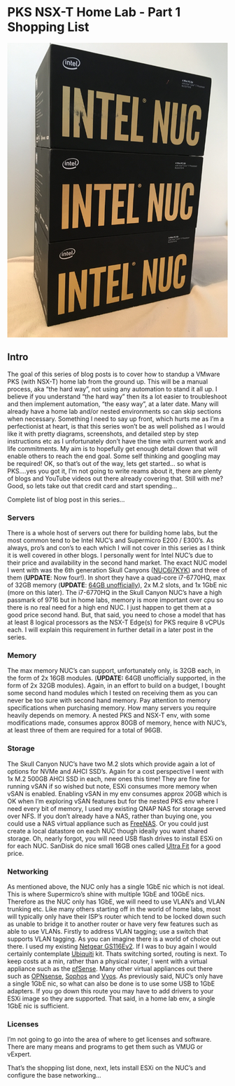 
# PKS NSX-T Home Lab - Part 1 Shopping List

![](./img/NUCs-e1540850838883.jpg)

## Intro

The goal of this series of blog posts is to cover how to standup a VMware PKS (with NSX-T) home lab from the ground up. This will be a manual process, aka “the hard way”, not using any automation to stand it all up. I believe if you understand “the hard way” then its a lot easier to troubleshoot and then implement automation, “the easy way”, at a later date. Many will already have a home lab and/or nested environments so can skip sections when necessary. Something I need to say up front, which hurts me as I’m a perfectionist at heart, is that this series won’t be as well polished as I would like it with pretty diagrams, screenshots, and detailed step by step instructions etc as I unfortunately don’t have the time with current work and life commitments. My aim is to hopefully get enough detail down that will enable others to reach the end goal. Some self thinking and googling may be required! OK, so that’s out of the way, lets get started… so what is PKS….yes you got it, I’m not going to write reams about it, there are plenty of blogs and YouTube videos out there already covering that. Still with me? Good, so lets take out that credit card and start spending…

Complete list of blog post in this series…

### Servers

There is a whole host of servers out there for building home labs, but the most common tend to be Intel NUC’s and Supermicro E200 / E300’s. As always, pro’s and con’s to each which I will not cover in this series as I think it is well covered in other blogs. I personally went for Intel NUC’s due to their price and availability in the second hand market. The exact NUC model I went with was the 6th generation Skull Canyons ([NUC6i7KYK](https://www.intel.com/content/www/us/en/nuc/nuc-kit-nuc6i7kyk-features-configurations.html)) and three of them (**UPDATE**: Now four!). In short they have a quad-core i7-6770HQ, max of 32GB memory (**UPDATE**: [64GB unofficially](https://www.virtuallyghetto.com/2019/03/64gb-memory-on-the-intel-nucs.html)), 2x M.2 slots, and 1x 1GbE nic (more on this later). The i7-6770HQ in the Skull Canyon NUC’s have a high passmark of 9716 but in home labs, memory is more important over cpu so there is no real need for a high end NUC. I just happen to get them at a good price second hand. But, that said, you need to chose a model that has at least 8 logical processors as the NSX-T Edge(s) for PKS require 8 vCPUs each. I will explain this requirement in further detail in a later post in the series.

### Memory

The max memory NUC’s can support, unfortunately only, is 32GB each, in the form of 2x 16GB modules. (**UPDATE:** 64GB unofficially supported, in the form of 2x 32GB modules). Again, in an effort to build on a budget, I bought some second hand modules which I tested on receiving them as you can never be too sure with second hand memory. Pay attention to memory specifications when purchasing memory. How many servers you require heavily depends on memory. A nested PKS and NSX-T env, with some modifications made, consumes approx 80GB of memory, hence with NUC’s, at least three of them are required for a total of 96GB.

### Storage

The Skull Canyon NUC’s have two M.2 slots which provide again a lot of options for NVMe and AHCI SSD’s. Again for a cost perspective I went with 1x M.2 500GB AHCI SSD in each, new ones this time! They are fine for running vSAN if so wished but note, ESXi consumes more memory when vSAN is enabled. Enabling vSAN in my env consumes approx 20GB which is OK when I’m exploring vSAN features but for the nested PKS env where I need every bit of memory, I used my existing QNAP NAS for storage served over NFS. If you don’t already have a NAS, rather than buying one, you could use a NAS virtual appliance such as [FreeNAS](https://www.freenas.org/). Or you could just create a local datastore on each NUC though ideally you want shared storage. Oh, nearly forgot, you will need USB flash drives to install ESXi on for each NUC. SanDisk do nice small 16GB ones called [Ultra Fit](https://www.amazon.co.uk/SanDisk-Ultra-Flash-Drive-Read/dp/B077Y149DL/) for a good price.

### Networking

As mentioned above, the NUC only has a single 1GbE nic which is not ideal. This is where Supermicro’s shine with multiple 1GbE and 10GbE nics. Therefore as the NUC only has 1GbE, we will need to use VLAN’s and VLAN trunking etc. Like many others starting off in the world of home labs, most will typically only have their ISP’s router which tend to be locked down such as unable to bridge it to another router or have very few features such as able to use VLANs. Firstly to address VLAN tagging; use a switch that supports VLAN tagging. As you can imagine there is a world of choice out there. I used my existing [Netgear GS116Ev2](https://www.amazon.com/NETGEAR-16-Port-Gigabit-Ethernet-Managed/dp/B00GG1AC7I). If I was to buy again I would certainly contemplate [Ubiquiti](https://www.ui.com/) kit. Thats switching sorted, routing is next. To keep costs at a min, rather than a physical router, I went with a virtual appliance such as the [pfSense](https://www.pfsense.org/). Many other virtual appliances out there such as [OPNsense](https://opnsense.org/), [Sophos](https://www.sophos.com/) and [Vyos](https://vyos.io/). As previously said, NUC’s only have a single 1GbE nic, so what can also be done is to use some USB to 1GbE adapters. If you go down this route you may have to add drivers to your ESXi image so they are supported. That said, in a home lab env, a single 1GbE nic is sufficient.

### Licenses

I’m not going to go into the area of where to get licenses and software. There are many means and programs to get them such as VMUG or vExpert.

That’s the shopping list done, next, lets install ESXi on the NUC’s and configure the base networking…
